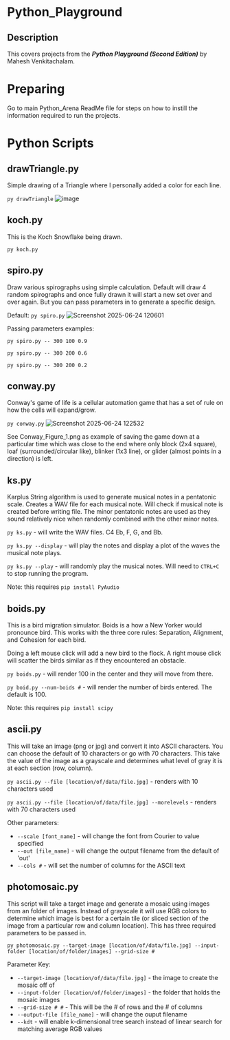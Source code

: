 # Python_Playground

## Description
This covers projects from the ***Python Playground (Second Edition)*** by Mahesh Venkitachalam.

# Preparing
Go to main Python_Arena ReadMe file for steps on how to instill the information required to run the projects.

# Python Scripts

## drawTriangle.py
Simple drawing of a Triangle where I personally added a color for each line.

`py drawTriangle`
![image](https://github.com/user-attachments/assets/53ae2b36-9cab-4d86-b491-588fe7418997)

## koch.py
This is the Koch Snowflake being drawn.

`py koch.py`

## spiro.py
Draw various spirographs using simple calculation. Default will draw 4 random spirographs and once fully drawn it will start a new set over and over again. But you can pass parameters in to generate a specific design.

Default: `py spiro.py`
![Screenshot 2025-06-24 120601](https://github.com/user-attachments/assets/0ff6dcda-a755-4c0e-85c8-6aee897fb6c0)

Passing parameters examples:

`py spiro.py -- 300 100 0.9`

`py spiro.py -- 300 200 0.6`

`py spiro.py -- 300 200 0.2`

## conway.py
Conway's game of life is a cellular automation game that has a set of rule on how the cells will expand/grow.

`py conway.py`
![Screenshot 2025-06-24 122532](https://github.com/user-attachments/assets/dd6ea2ce-12a9-4851-81dc-246344ef1afe)

See Conway_Figure_1.png as example of saving the game down at a particular time which was close to the end where only block (2x4 square), loaf (surrounded/circular like), blinker (1x3 line), or glider (almost points in a direction) is left.

## ks.py
Karplus String algorithm is used to generate musical notes in a pentatonic scale. Creates a WAV file for each musical note. Will check if musical note is created before writing file. The minor pentatonic notes are used as they sound relatively nice when randomly combined with the other minor notes.

`py ks.py` - will write the WAV files. C4 Eb, F, G, and Bb.

`py ks.py --display` - will play the notes and display a plot of the waves the musical note plays.

`py ks.py --play` - will randomly play the musical notes. Will need to `CTRL+C` to stop running the program.

Note: this requires `pip install PyAudio`

## boids.py
This is a bird migration simulator. Boids is a how a New Yorker would pronounce bird. This works with the three core rules: Separation, Alignment, and Cohesion for each bird.

Doing a left mouse click will add a new bird to the flock. A right mouse click will scatter the birds similar as if they encountered an obstacle.

`py boids.py` - will render 100 in the center and they will move from there.

`py boid.py --num-boids #` - will render the number of birds entered. The default is 100.

Note: this requires `pip install scipy`

## ascii.py
This will take an image (png or jpg) and convert it into ASCII characters. You can choose the default of 10 characters or go with 70 characters. This take the value of the image as a grayscale and determines what level of gray it is at each section (row, column).

`py ascii.py --file [location/of/data/file.jpg]` - renders with 10 characters used

`py ascii.py --file [location/of/data/file.jpg] --morelevels` - renders with 70 characters used

Other parameters:
* `--scale [font_name]` - will change the font from Courier to value specified
* `--out [file_name]` - will change the output filename from the default of 'out'
* `--cols #` - will set the number of columns for the ASCII text


## photomosaic.py
This script will take a target image and generate a mosaic using images from an folder of images. Instead of grayscale it will use RGB colors to determine which image is best for a certain tile (or sliced section of the image from a particular row and column location). This has three required parameters to be passed in.

`py photomosaic.py --target-image [location/of/data/file.jpg] --input-folder [location/of/folder/images] --grid-size #`

Parameter Key:
* `--target-image [location/of/data/file.jpg]` - the image to create the mosaic off of
* `--input-folder [location/of/folder/images]` - the folder that holds the mosaic images
* `--grid-size # #` - This will be the # of rows and the # of columns
* `--output-file [file_name]` - will change the ouput filename
* `--kdt` - will enable k-dimensional tree search instead of linear search for matching average RGB values